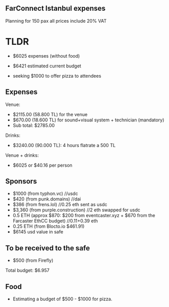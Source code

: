 ## FarConnect Istanbul expenses
Planning for 150 pax all prices include 20% VAT

# TLDR
- $6025 expenses (without food) 
- $6421 estimated current budget

- seeking $1000 to offer pizza to attendees

## Expenses
Venue:  
- $2115.00 (58.800 TL) for the venue
- $670.00 (18.600 TL) for sound+visual system + technician (mandatory)
- Sub total: $2785.00

Drinks:  
- $3240.00 (90.000 TL): 4 hours flatrate a 500 TL

Venue + drinks:  
- $6025 or $40.16 per person

## Sponsors
- $1000 (from typhon.vc) //usdc
- $420 (from punk.domains) //dai
- $386 (from frens.lol) //0.25 eth sent as usdc
- $3,360 (from purple.construction) //2 eth swapped for usdc
- 0.5 ETH (approx $870: $200 from eventcaster.xyz + $670 from the Farcaster EthCC budget) //0.11+0.39 eth
- 0.25 ETH (from Blocto.io $461.91)
- $6145 usd value in safe

## To be received to the safe
- $500 (from Firefly)

Total budget: $6.957

## Food
- Estimating a budget of $500 - $1000 for pizza.

